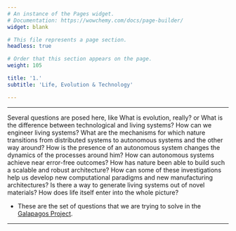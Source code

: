 ```yaml
---
# An instance of the Pages widget.
# Documentation: https://wowchemy.com/docs/page-builder/
widget: blank

# This file represents a page section.
headless: true

# Order that this section appears on the page.
weight: 105

title: '1.'
subtitle: 'Life, Evolution & Technology'

---
```


---

Several questions are posed here, like What is evolution, really? or What is the difference between technological and living systems? How can we engineer living systems? What are the mechanisms for which nature transitions from distributed systems to autonomous systems and the other way around? How is the presence of an autonomous system changes the dynamics of the processes around him? How can autonomous systems achieve near error-free outcomes? How has nature been able to build such a scalable and robust architecture? How can some of these investigations help us develop new computational paradigms and new manufacturing architectures? Is there a way to generate living systems out of novel materials? How does life itself enter into the whole picture?

- These are the set of questions that we are trying to solve in the [Galapagos Project](https://galapagos.netlify.app/).

---
